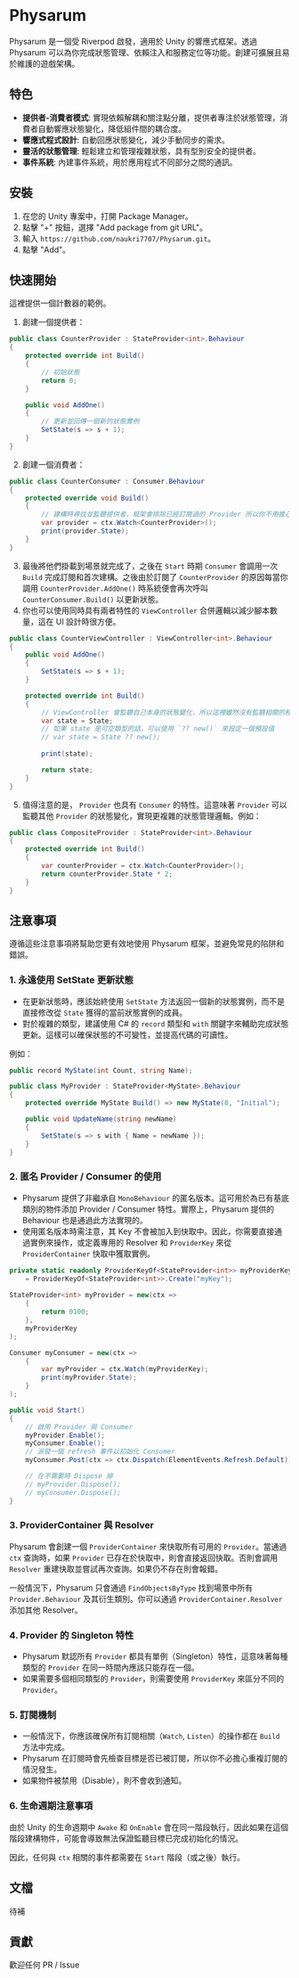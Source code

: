 # Physarum

Physarum 是一個受 Riverpod 啟發，適用於 Unity 的響應式框架。透過 Physarum 可以為你完成狀態管理、依賴注入和服務定位等功能。創建可擴展且易於維護的遊戲架構。

## 特色

- **提供者-消費者模式**: 實現依賴解耦和關注點分離，提供者專注於狀態管理，消費者自動響應狀態變化，降低組件間的耦合度。
- **響應式程式設計**: 自動回應狀態變化，減少手動同步的需求。
- **靈活的狀態管理**: 輕鬆建立和管理複雜狀態，具有型別安全的提供者。
- **事件系統**: 內建事件系統，用於應用程式不同部分之間的通訊。

## 安裝

1. 在您的 Unity 專案中，打開 Package Manager。
2. 點擊 "+" 按鈕，選擇 "Add package from git URL"。
3. 輸入 `https://github.com/naukri7707/Physarum.git`。
4. 點擊 "Add"。

## 快速開始

這裡提供一個計數器的範例。

1. 創建一個提供者：

```csharp
public class CounterProvider : StateProvider<int>.Behaviour
{
    protected override int Build()
    {
        // 初始狀態
        return 0;
    }

    public void AddOne()
    {
        // 更新並回傳一個新的狀態實例
        SetState(s => s + 1);
    }
}
```

2. 創建一個消費者：

```csharp
public class CounterConsumer : Consumer.Behaviour
{
    protected override void Build()
    {
        // 建構時尋找並監聽提供者，框架會排除已經訂閱過的 Provider 所以你不用擔心重複註冊的問題
        var provider = ctx.Watch<CounterProvider>();
        print(provider.State);
    }
}
```

3. 最後將他們掛載到場景就完成了，之後在 `Start` 時期 `Consumer` 會調用一次 `Build` 完成訂閱和首次建構。之後由於訂閱了 `CounterProvider` 的原因每當你調用 `CounterProvider.AddOne()` 時系統便會再次呼叫 `CounterConsumer.Build()` 以更新狀態。
4. 你也可以使用同時具有兩者特性的 `ViewController` 合併邏輯以減少腳本數量，這在 UI 設計時很方便。

```csharp
public class CounterViewController : ViewController<int>.Behaviour
{
    public void AddOne()
    {
        SetState(s => s + 1);
    }

    protected override int Build()
    {
        // ViewController 會監聽自己本身的狀態變化，所以這裡雖然沒有監聽相關的程式碼，但 CounterViewController 仍會在狀態變化時重建
        var state = State;
        // 如果 state 是可空類型的話，可以使用 `?? new()` 來設定一個預設值
        // var state = State ?? new();
        
        print(state);

        return state;
    }
}
```

5. 值得注意的是， `Provider` 也具有 `Consumer` 的特性。這意味著 `Provider` 可以監聽其他 `Provider` 的狀態變化，實現更複雜的狀態管理邏輯。例如：

```csharp
public class CompositeProvider : StateProvider<int>.Behaviour
{
    protected override int Build()
    {
        var counterProvider = ctx.Watch<CounterProvider>();
        return counterProvider.State * 2;
    }
}
```

## 注意事項

遵循這些注意事項將幫助您更有效地使用 Physarum 框架，並避免常見的陷阱和錯誤。

### 1. 永遠使用 SetState 更新狀態

- 在更新狀態時，應該始終使用 `SetState` 方法返回一個新的狀態實例，而不是直接修改從 `State` 獲得的當前狀態實例的成員。
- 對於複雜的類型，建議使用 C# 的 `record` 類型和 `with` 關鍵字來輔助完成狀態更新。這樣可以確保狀態的不可變性，並提高代碼的可讀性。

例如：

```csharp
public record MyState(int Count, string Name);

public class MyProvider : StateProvider<MyState>.Behaviour
{
    protected override MyState Build() => new MyState(0, "Initial");

    public void UpdateName(string newName)
    {
        SetState(s => s with { Name = newName });
    }
}
```

### 2. 匿名 Provider / Consumer 的使用

- Physarum 提供了非繼承自 `MonoBehaviour` 的匿名版本。這可用於為已有基底類別的物件添加 Provider / Consumer 特性。實際上，Physarum 提供的 Behaviour 也是通過此方法實現的。
- 使用匿名版本時需注意，其 Key 不會被加入到快取中。因此，你需要直接通過實例來操作，或定義專用的 Resolver 和 `ProviderKey` 來從 `ProviderContainer` 快取中獲取實例。

```csharp
private static readonly ProviderKeyOf<StateProvider<int>> myProviderKey
    = ProviderKeyOf<StateProvider<int>>.Create("myKey");
    
StateProvider<int> myProvider = new(ctx =>
    {
        return 0100;
    },
    myProviderKey
);

Consumer myConsumer = new(ctx =>
    {
        var myProvider = ctx.Watch(myProviderKey);
        print(myProvider.State);
    }
);

public void Start()
{
    // 啟用 Provider 與 Consumer
    myProvider.Enable();
    myConsumer.Enable();
    // 派發一個 refresh 事件以初始化 Consumer
    myConsumer.Post(ctx => ctx.Dispatch(ElementEvents.Refresh.Default));

    // 在不需要時 Dispose 掉
    // myProvider.Dispose();
    // myConsumer.Dispose();
}
```

### 3. ProviderContainer 與 Resolver 

Physarum 會創建一個 `ProviderContainer` 來快取所有可用的 `Provider`。當通過 `ctx` 查詢時，如果 `Provider` 已存在於快取中，則會直接返回快取。否則會調用 `Resolver` 重建快取並嘗試再次查詢。如果仍不存在則會報錯。

一般情況下，Physarum 只會通過 `FindObjectsByType` 找到場景中所有 `Provider.Behaviour` 及其衍生類別。你可以通過 `ProviderContainer.Resolver` 添加其他 Resolver。

### 4. Provider 的 Singleton 特性

- Physarum 默認所有 `Provider` 都具有單例（Singleton）特性，這意味著每種類型的 `Provider` 在同一時間內應該只能存在一個。
- 如果需要多個相同類型的 `Provider`，則需要使用 `ProviderKey` 來區分不同的 `Provider`。

### 5. 訂閱機制

- 一般情況下，你應該確保所有訂閱相關（`Watch`, `Listen`）的操作都在 `Build` 方法中完成。
- Physarum 在訂閱時會先檢查目標是否已被訂閱，所以你不必擔心重複訂閱的情況發生。
- 如果物件被禁用（Disable），則不會收到通知。

### 6. 生命週期注意事項

由於 Unity 的生命週期中 `Awake` 和 `OnEnable` 會在同一階段執行，因此如果在這個階段建構物件，可能會導致無法保證監聽目標已完成初始化的情況。

因此，任何與 `ctx` 相關的事件都需要在 `Start` 階段（或之後）執行。

## 文檔

待補

## 貢獻

歡迎任何 PR / Issue